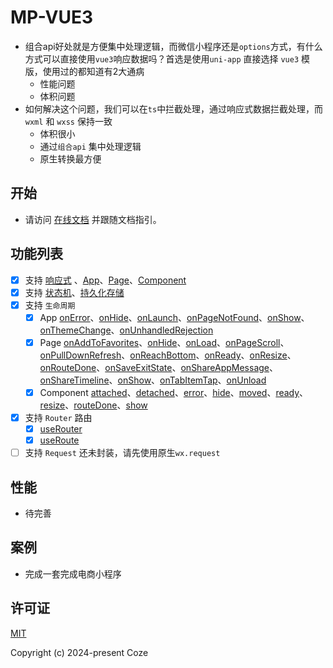 # MP-VUE3

* 组合api好处就是方便集中处理逻辑，而微信小程序还是`options`方式，有什么方式可以直接使用`vue3`响应数据吗？首选是使用`uni-app` 直接选择 `vue3` 模版，使用过的都知道有2大通病
  * 性能问题
  * 体积问题
* 如何解决这个问题，我们可以在`ts`中拦截处理，通过响应式数据拦截处理，而`wxml` 和 `wxss` 保持一致
  * 体积很小
  * 通过`组合api` 集中处理逻辑
  * 原生转换最方便

## 开始

* 请访问 [在线文档](https://52css.github.io/mp-vue3/) 并跟随文档指引。

## 功能列表

* [x] 支持 [响应式](https://52css.github.io/mp-vue3/reactivity/%E5%B7%A5%E5%85%B7.html) 、[App](https://52css.github.io/mp-vue3/%E6%A1%86%E6%9E%B6%E6%8E%A5%E5%8F%A3/%E5%B0%8F%E7%A8%8B%E5%BA%8F%20App/createApp%20-%20%F0%9F%94%A5%20%E2%9C%A8.html)、[Page](https://52css.github.io/mp-vue3/%E6%A1%86%E6%9E%B6%E6%8E%A5%E5%8F%A3/%E9%A1%B5%E9%9D%A2%20Page/definePage%20-%20%F0%9F%94%A5%20%E2%9C%A8.html)、[Component](https://52css.github.io/mp-vue3/%E6%A1%86%E6%9E%B6%E6%8E%A5%E5%8F%A3/%E7%BB%84%E4%BB%B6%20Component/defineComponent%20-%20%F0%9F%94%A5%20%E2%9C%A8.html)
* [x] 支持 [状态机](https://52css.github.io/mp-vue3/%E6%A1%86%E6%9E%B6%E6%8E%A5%E5%8F%A3/%E7%8A%B6%E6%80%81%E6%9C%BA%20Pinia/createPinia.html)、[持久化存储](https://52css.github.io/mp-vue3/%E6%A1%86%E6%9E%B6%E6%8E%A5%E5%8F%A3/%E7%8A%B6%E6%80%81%E6%9C%BA%20Pinia/defineStore%20-%20%F0%9F%94%A5%20%E2%9C%A8.html#%E5%A6%82%E4%BD%95%E6%9C%AC%E5%9C%B0%E5%AD%98%E5%82%A8)
* [x] 支持 `生命周期`
  * [x] App [onError](https://52css.github.io/mp-vue3/%E6%A1%86%E6%9E%B6%E6%8E%A5%E5%8F%A3/%E5%B0%8F%E7%A8%8B%E5%BA%8F%20App/onError.html)、[onHide](https://52css.github.io/mp-vue3/%E6%A1%86%E6%9E%B6%E6%8E%A5%E5%8F%A3/%E5%B0%8F%E7%A8%8B%E5%BA%8F%20App/onHide.html)、[onLaunch](https://52css.github.io/mp-vue3/%E6%A1%86%E6%9E%B6%E6%8E%A5%E5%8F%A3/%E5%B0%8F%E7%A8%8B%E5%BA%8F%20App/onLaunch.html)、[onPageNotFound](https://52css.github.io/mp-vue3/%E6%A1%86%E6%9E%B6%E6%8E%A5%E5%8F%A3/%E5%B0%8F%E7%A8%8B%E5%BA%8F%20App/onPageNotFound.html)、[onShow](https://52css.github.io/mp-vue3/%E6%A1%86%E6%9E%B6%E6%8E%A5%E5%8F%A3/%E5%B0%8F%E7%A8%8B%E5%BA%8F%20App/onShow%20-%20%E2%9C%A8.html)、[onThemeChange](https://52css.github.io/mp-vue3/%E6%A1%86%E6%9E%B6%E6%8E%A5%E5%8F%A3/%E5%B0%8F%E7%A8%8B%E5%BA%8F%20App/onThemeChange.html)、[onUnhandledRejection](https://52css.github.io/mp-vue3/%E6%A1%86%E6%9E%B6%E6%8E%A5%E5%8F%A3/%E5%B0%8F%E7%A8%8B%E5%BA%8F%20App/onUnhandledRejection.html)
  * [x] Page [onAddToFavorites](https://52css.github.io/mp-vue3/%E6%A1%86%E6%9E%B6%E6%8E%A5%E5%8F%A3/%E9%A1%B5%E9%9D%A2%20Page/onAddToFavorites.html)、[onHide](https://52css.github.io/mp-vue3/%E6%A1%86%E6%9E%B6%E6%8E%A5%E5%8F%A3/%E9%A1%B5%E9%9D%A2%20Page/onHide.html)、[onLoad](https://52css.github.io/mp-vue3/%E6%A1%86%E6%9E%B6%E6%8E%A5%E5%8F%A3/%E9%A1%B5%E9%9D%A2%20Page/onLoad%20-%20%E2%9C%A8.html)、[onPageScroll](https://52css.github.io/mp-vue3/%E6%A1%86%E6%9E%B6%E6%8E%A5%E5%8F%A3/%E9%A1%B5%E9%9D%A2%20Page/onPageScroll.html)、[onPullDownRefresh](https://52css.github.io/mp-vue3/%E6%A1%86%E6%9E%B6%E6%8E%A5%E5%8F%A3/%E9%A1%B5%E9%9D%A2%20Page/onPullDownRefresh.html)、[onReachBottom](https://52css.github.io/mp-vue3/%E6%A1%86%E6%9E%B6%E6%8E%A5%E5%8F%A3/%E9%A1%B5%E9%9D%A2%20Page/onReachBottom.html)、[onReady](https://52css.github.io/mp-vue3/%E6%A1%86%E6%9E%B6%E6%8E%A5%E5%8F%A3/%E9%A1%B5%E9%9D%A2%20Page/onReady.html)、[onResize](https://52css.github.io/mp-vue3/%E6%A1%86%E6%9E%B6%E6%8E%A5%E5%8F%A3/%E9%A1%B5%E9%9D%A2%20Page/onResize.html)、[onRouteDone](https://52css.github.io/mp-vue3/%E6%A1%86%E6%9E%B6%E6%8E%A5%E5%8F%A3/%E9%A1%B5%E9%9D%A2%20Page/onRouteDone.html)、[onSaveExitState](https://52css.github.io/mp-vue3/%E6%A1%86%E6%9E%B6%E6%8E%A5%E5%8F%A3/%E9%A1%B5%E9%9D%A2%20Page/onSaveExitState.html)、[onShareAppMessage](https://52css.github.io/mp-vue3/%E6%A1%86%E6%9E%B6%E6%8E%A5%E5%8F%A3/%E9%A1%B5%E9%9D%A2%20Page/onShareAppMessage.html)、[onShareTimeline](https://52css.github.io/mp-vue3/%E6%A1%86%E6%9E%B6%E6%8E%A5%E5%8F%A3/%E9%A1%B5%E9%9D%A2%20Page/onShareTimeline.html)、[onShow](https://52css.github.io/mp-vue3/%E6%A1%86%E6%9E%B6%E6%8E%A5%E5%8F%A3/%E9%A1%B5%E9%9D%A2%20Page/onShow%20-%20%E2%9C%A8.html)、[onTabItemTap](https://52css.github.io/mp-vue3/%E6%A1%86%E6%9E%B6%E6%8E%A5%E5%8F%A3/%E9%A1%B5%E9%9D%A2%20Page/onTabItemTap.html)、[onUnload](https://52css.github.io/mp-vue3/%E6%A1%86%E6%9E%B6%E6%8E%A5%E5%8F%A3/%E9%A1%B5%E9%9D%A2%20Page/onUnload.html)
  * [x] Component [attached](https://52css.github.io/mp-vue3/%E6%A1%86%E6%9E%B6%E6%8E%A5%E5%8F%A3/%E7%BB%84%E4%BB%B6%20Component/attached%20-%20%E2%9C%A8.html)、[detached](https://52css.github.io/mp-vue3/%E6%A1%86%E6%9E%B6%E6%8E%A5%E5%8F%A3/%E7%BB%84%E4%BB%B6%20Component/detached.html)、[error](https://52css.github.io/mp-vue3/%E6%A1%86%E6%9E%B6%E6%8E%A5%E5%8F%A3/%E7%BB%84%E4%BB%B6%20Component/error.html)、[hide](https://52css.github.io/mp-vue3/%E6%A1%86%E6%9E%B6%E6%8E%A5%E5%8F%A3/%E7%BB%84%E4%BB%B6%20Component/hide.html)、[moved](https://52css.github.io/mp-vue3/%E6%A1%86%E6%9E%B6%E6%8E%A5%E5%8F%A3/%E7%BB%84%E4%BB%B6%20Component/moved.html)、[ready](https://52css.github.io/mp-vue3/%E6%A1%86%E6%9E%B6%E6%8E%A5%E5%8F%A3/%E7%BB%84%E4%BB%B6%20Component/ready.html)、[resize](https://52css.github.io/mp-vue3/%E6%A1%86%E6%9E%B6%E6%8E%A5%E5%8F%A3/%E7%BB%84%E4%BB%B6%20Component/resize.html)、[routeDone](https://52css.github.io/mp-vue3/%E6%A1%86%E6%9E%B6%E6%8E%A5%E5%8F%A3/%E7%BB%84%E4%BB%B6%20Component/routeDone.html)、[show](https://52css.github.io/mp-vue3/%E6%A1%86%E6%9E%B6%E6%8E%A5%E5%8F%A3/%E7%BB%84%E4%BB%B6%20Component/show.html)
* [x] 支持 `Router` 路由
  * [x] [useRouter](https://52css.github.io/mp-vue3/%E6%A1%86%E6%9E%B6%E6%8E%A5%E5%8F%A3/%E8%B7%AF%E7%94%B1%20Router/useRouter.html)
  * [x] [useRoute](https://52css.github.io/mp-vue3/%E6%A1%86%E6%9E%B6%E6%8E%A5%E5%8F%A3/%E8%B7%AF%E7%94%B1%20Router/useRoute.html)

* [ ] 支持 `Request` 还未封装，请先使用原生`wx.request`

## 性能

* 待完善

## 案例

* 完成一套完成电商小程序

## 许可证

[MIT](https://opensource.org/license/MIT)

Copyright (c) 2024-present Coze

